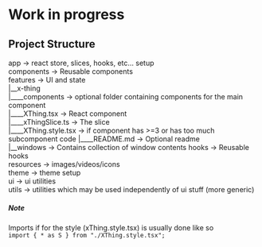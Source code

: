# Work in progress

## Project Structure

app -> react store, slices, hooks, etc... setup  
components -> Reusable components  
features -> UI and state  
|__x-thing  
|____components -> optional folder containing components for the main
component  
|____XThing.tsx -> React component  
|____xThingSlice.ts -> The slice    
|____XThing.style.tsx -> if component has >=3 or has too much subcomponent code
|____README.md -> Optional readme  
|__windows -> Contains collection of window contents
hooks -> Reusable hooks  
resources -> images/videos/icons  
theme -> theme setup  
ui -> ui utilities  
utils -> utilities which may be used independently of ui stuff (more generic)

##### Note

Imports if for the style (xThing.style.tsx) is usually done like so  
```import { * as S } from "./XThing.style.tsx";```

